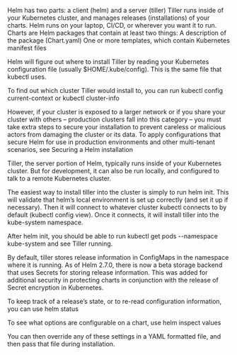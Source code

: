 Helm has two parts: a client (helm) and a server (tiller)
Tiller runs inside of your Kubernetes cluster, and manages releases (installations) of your charts.
Helm runs on your laptop, CI/CD, or wherever you want it to run.
Charts are Helm packages that contain at least two things:
A description of the package (Chart.yaml)
One or more templates, which contain Kubernetes manifest files

Helm will figure out where to install Tiller by reading your Kubernetes configuration file (usually $HOME/.kube/config). This is the same file that kubectl uses.

To find out which cluster Tiller would install to, you can run kubectl config current-context or kubectl cluster-info


However, if your cluster is exposed to a larger network or if you share your cluster with others – production clusters fall into this category – you must take extra steps to secure your installation to prevent careless or malicious actors from damaging the cluster or its data. To apply configurations that secure Helm for use in production environments and other multi-tenant scenarios, see Securing a Helm installation

Tiller, the server portion of Helm, typically runs inside of your Kubernetes cluster. But for development, it can also be run locally, and configured to talk to a remote Kubernetes cluster.

The easiest way to install tiller into the cluster is simply to run helm init. This will validate that helm’s local environment is set up correctly (and set it up if necessary). Then it will connect to whatever cluster kubectl connects to by default (kubectl config view). Once it connects, it will install tiller into the kube-system namespace.

After helm init, you should be able to run kubectl get pods --namespace kube-system and see Tiller running.

By default, tiller stores release information in ConfigMaps in the namespace where it is running. As of Helm 2.7.0, there is now a beta storage backend that uses Secrets for storing release information. This was added for additional security in protecting charts in conjunction with the release of Secret encryption in Kubernetes.

To keep track of a release’s state, or to re-read configuration information, you can use helm status

To see what options are configurable on a chart, use helm inspect values

You can then override any of these settings in a YAML formatted file, and then pass that file during installation.
